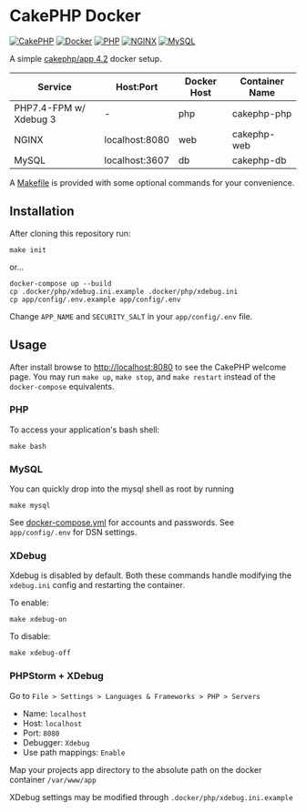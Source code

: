 # CakePHP Docker

[![CakePHP](https://img.shields.io/badge/cakephp-4.2-red?logo=cakephp)](https://book.cakephp.org/4/en/index.html)
[![Docker](https://img.shields.io/badge/docker-0db7ed.svg?logo=docker)](https://www.docker.com)
[![PHP](https://img.shields.io/badge/php-7.4-8892BF.svg?logo=php)](https://php.net/)
[![NGINX](https://img.shields.io/badge/nginx-latest-009639.svg?logo=nginx)](https://www.nginx.com/)
[![MySQL](https://img.shields.io/badge/mysql-latest-00758F.svg?logo=mysql)](https://www.mysql.com/)

A simple [cakephp/app 4.2](https://github.com/cakephp/app/releases/tag/4.2.1) docker setup.

| Service      | Host:Port | Docker Host | Container Name | 
| ----------- | ----------- | ----------- | ----------- |
| PHP7.4-FPM w/ Xdebug 3    | -                 | php | cakephp-php |
| NGINX                     | localhost:8080    | web |cakephp-web |
| MySQL                     | localhost:3607    | db | cakephp-db |

A [Makefile](Makefile) is provided with some optional commands for your convenience.

## Installation

After cloning this repository run:

```console
make init
```

or...

```console
docker-compose up --build
cp .docker/php/xdebug.ini.example .docker/php/xdebug.ini
cp app/config/.env.example app/config/.env
```

Change `APP_NAME` and `SECURITY_SALT` in your `app/config/.env` file.

## Usage

After install browse to [http://localhost:8080](http://localhost:8080) to see the CakePHP welcome page. You may 
run `make up`, `make stop`, and `make restart` instead of the `docker-compose` equivalents. 

### PHP 

To access your application's bash shell:

```console
make bash
```

### MySQL

You can quickly drop into the mysql shell as root by running 

```console
make mysql
```

See [docker-compose.yml](docker-compose.yml]) for accounts and passwords. See `app/config/.env` for DSN settings.

### XDebug

Xdebug is disabled by default. Both these commands handle modifying the `xdebug.ini` config and restarting the container.

To enable: 

```console
make xdebug-on
```

To disable:

```console
make xdebug-off
```

### PHPStorm + XDebug

Go to `File > Settings > Languages & Frameworks > PHP > Servers`

- Name: `localhost`
- Host: `localhost`
- Port: `8080`
- Debugger: `Xdebug`
- Use path mappings: `Enable`

Map your projects app directory to the absolute path on the docker container `/var/www/app`

XDebug settings may be modified through `.docker/php/xdebug.ini.example`